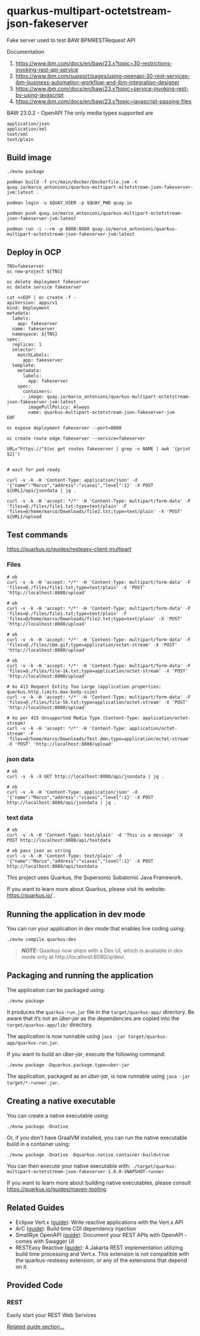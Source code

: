 # quarkus-multipart-octetstream-json-fakeserver

Fake server used to test BAW BPMRESTRequest API

Documentation
1. https://www.ibm.com/docs/en/baw/23.x?topic=30-restrictions-invoking-rest-api-service
2. https://www.ibm.com/support/pages/using-openapi-30-rest-services-ibm-business-automation-workflow-and-ibm-integration-designer
3. https://www.ibm.com/docs/en/baw/23.x?topic=service-invoking-rest-by-using-javascript
4. https://www.ibm.com/docs/en/baw/23.x?topic=javascript-passing-files

BAW 23.0.2 - OpenAPI The only media types supported are
```
application/json
application/xml
text/xml
text/plain
```

## Build image

```
./mvnw package

podman build -f src/main/docker/Dockerfile.jvm -t quay.io/marco_antonioni/quarkus-multipart-octetstream-json-fakeserver-jvm:latest .

podman login -u $QUAY_USER -p $QUAY_PWD quay.io

podman push quay.io/marco_antonioni/quarkus-multipart-octetstream-json-fakeserver-jvm:latest

podman run -i --rm -p 8080:8080 quay.io/marco_antonioni/quarkus-multipart-octetstream-json-fakeserver-jvm:latest
```

## Deploy in OCP


```
TNS=fakeserver
oc new-project ${TNS}

oc delete deployment fakeserver
oc delete service fakeserver

cat <<EOF | oc create -f -
apiVersion: apps/v1
kind: Deployment
metadata:
  labels:
    app: fakeserver
  name: fakeserver
  namespace: ${TNS}
spec:
  replicas: 1
  selector:
    matchLabels:
      app: fakeserver
  template:
    metadata:
      labels:
        app: fakeserver
    spec:
      containers:
      - image: quay.io/marco_antonioni/quarkus-multipart-octetstream-json-fakeserver-jvm:latest
        imagePullPolicy: Always
        name: quarkus-multipart-octetstream-json-fakeserver-jvm
EOF

oc expose deployment fakeserver --port=8080

oc create route edge fakeserver --service=fakeserver

URL="https://"$(oc get routes fakeserver | grep -v NAME | awk '{print $2}')


# wait for pod ready

curl -v -k -H 'Content-Type: application/json' -d '{"name":"Marco","address":"viavai","level":1}' -X POST ${URL}/api/jsondata | jq .

curl -v -k -H 'accept: */*' -H 'Content-Type: multipart/form-data' -F 'files=@./files/file1.txt;type=text/plain' -F 'files=@/home/marco/Downloads/file2.txt;type=text/plain' -X 'POST' ${URL}/upload

```


## Test commands

https://quarkus.io/guides/resteasy-client-multipart

### Files

```
# ok
curl -v -k -H 'accept: */*' -H 'Content-Type: multipart/form-data' -F 'files=@./files/file1.txt;type=text/plain' -X 'POST' 'http://localhost:8080/upload'
```

```
# ok
curl -v -k -H 'accept: */*' -H 'Content-Type: multipart/form-data' -F 'files=@./files/file1.txt;type=text/plain' -F 'files=@/home/marco/Downloads/file2.txt;type=text/plain' -X 'POST' 'http://localhost:8080/upload'
```

```
# ok
curl -v -k -H 'accept: */*' -H 'Content-Type: multipart/form-data' -F 'files=@./files/ibm.gif;type=application/octet-stream' -X 'POST' 'http://localhost:8080/upload'
```

```
# ok
curl -v -k -H 'accept: */*' -H 'Content-Type: multipart/form-data' -F 'files=@./files/file-1k.txt;type=application/octet-stream' -X 'POST' 'http://localhost:8080/upload'
```

```
# ko 413 Request Entity Too Large (application.properties: quarkus.http.limits.max-body-size)
curl -v -k -H 'accept: */*' -H 'Content-Type: multipart/form-data' -F 'files=@./files/file-5k.txt;type=application/octet-stream' -X 'POST' 'http://localhost:8080/upload'
```

```
# ko per 415 Unsupported Media Type (Content-Type: application/octet-stream)
curl -v -k -H 'accept: */*' -H 'Content-Type: application/octet-stream' -F 'files=@/home/marco/Downloads/Test.dmn;type=application/octet-stream' -X 'POST' 'http://localhost:8080/upload'
```


### json data

```
# ok
curl -v -k -X GET http://localhost:8080/api/jsondata | jq .
```

```
# ok
curl -v -k -H 'Content-Type: application/json' -d '{"name":"Marco","address":"viavai","level":1}' -X POST http://localhost:8080/api/jsondata | jq .
```

### text data

```
# ok
curl -v -k -H 'Content-Type: text/plain' -d 'This is a message' -X POST http://localhost:8080/api/textdata
```

```
# ok pass json as string
curl -v -k -H 'Content-Type: text/plain' -d '{"name":"Marco","address":"viavai","level":1}' -X POST http://localhost:8080/api/textdata
```




This project uses Quarkus, the Supersonic Subatomic Java Framework.

If you want to learn more about Quarkus, please visit its website: https://quarkus.io/ .

## Running the application in dev mode

You can run your application in dev mode that enables live coding using:
```shell script
./mvnw compile quarkus:dev
```

> **_NOTE:_**  Quarkus now ships with a Dev UI, which is available in dev mode only at http://localhost:8080/q/dev/.

## Packaging and running the application

The application can be packaged using:
```shell script
./mvnw package
```
It produces the `quarkus-run.jar` file in the `target/quarkus-app/` directory.
Be aware that it’s not an _über-jar_ as the dependencies are copied into the `target/quarkus-app/lib/` directory.

The application is now runnable using `java -jar target/quarkus-app/quarkus-run.jar`.

If you want to build an _über-jar_, execute the following command:
```shell script
./mvnw package -Dquarkus.package.type=uber-jar
```

The application, packaged as an _über-jar_, is now runnable using `java -jar target/*-runner.jar`.

## Creating a native executable

You can create a native executable using: 
```shell script
./mvnw package -Dnative
```

Or, if you don't have GraalVM installed, you can run the native executable build in a container using: 
```shell script
./mvnw package -Dnative -Dquarkus.native.container-build=true
```

You can then execute your native executable with: `./target/quarkus-multipart-octetstream-json-fakeserver-1.0.0-SNAPSHOT-runner`

If you want to learn more about building native executables, please consult https://quarkus.io/guides/maven-tooling.

## Related Guides

- Eclipse Vert.x ([guide](https://quarkus.io/guides/vertx)): Write reactive applications with the Vert.x API
- ArC ([guide](https://quarkus.io/guides/cdi-reference)): Build time CDI dependency injection
- SmallRye OpenAPI ([guide](https://quarkus.io/guides/openapi-swaggerui)): Document your REST APIs with OpenAPI - comes with Swagger UI
- RESTEasy Reactive ([guide](https://quarkus.io/guides/resteasy-reactive)): A Jakarta REST implementation utilizing build time processing and Vert.x. This extension is not compatible with the quarkus-resteasy extension, or any of the extensions that depend on it.

## Provided Code

### REST

Easily start your REST Web Services

[Related guide section...](https://quarkus.io/guides/getting-started-reactive#reactive-jax-rs-resources)
